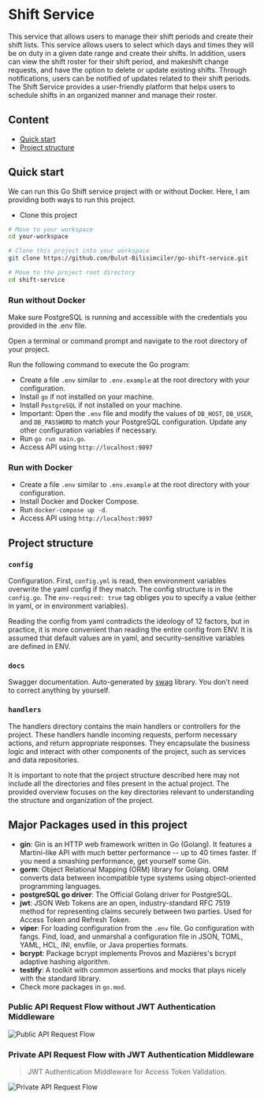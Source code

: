 # Shift Service

This service that allows users to manage their shift periods and create their shift lists. This service allows users to select which days and times they will be on duty in a given date range and create their shifts. In addition, users can view the shift roster for their shift period, and makeshift change requests, and have the option to delete or update existing shifts. Through notifications, users can be notified of updates related to their shift periods. The Shift Service provides a user-friendly platform that helps users to schedule shifts in an organized manner and manage their roster.

## Content

- [Quick start](#quick-start)
- [Project structure](#project-structure)

## Quick start

We can run this Go Shift service project with or without Docker. Here, I am providing both ways to run this project.

- Clone this project

```bash
# Move to your workspace
cd your-workspace

# Clone this project into your workspace
git clone https://github.com/Bulut-Bilisimciler/go-shift-service.git

# Move to the project root directory
cd shift-service
```

### Run without Docker

Make sure PostgreSQL is running and accessible with the credentials you provided in the .env file.

Open a terminal or command prompt and navigate to the root directory of your project.

Run the following command to execute the Go program:

- Create a file `.env` similar to `.env.example` at the root directory with your configuration.
- Install `go` if not installed on your machine.
- Install `PostgreSQL` if not installed on your machine.
- Important: Open the `.env` file and modify the values of `DB_HOST`, `DB_USER`, and `DB_PASSWORD` to match your PostgreSQL configuration. Update any other configuration variables if necessary.
- Run `go run main.go`.
- Access API using `http://localhost:9097`

### Run with Docker

- Create a file `.env` similar to `.env.example` at the root directory with your configuration.
- Install Docker and Docker Compose.
- Run `docker-compose up -d`.
- Access API using `http://localhost:9097`

## Project structure

### `config`

Configuration. First, `config.yml` is read, then environment variables overwrite the yaml config if they match.
The config structure is in the `config.go`.
The `env-required: true` tag obliges you to specify a value (either in yaml, or in environment variables).

Reading the config from yaml contradicts the ideology of 12 factors, but in practice, it is more convenient than
reading the entire config from ENV.
It is assumed that default values are in yaml, and security-sensitive variables are defined in ENV.

### `docs`

Swagger documentation. Auto-generated by [swag](https://github.com/swaggo/swag) library.
You don't need to correct anything by yourself.

### `handlers`

The handlers directory contains the main handlers or controllers for the project. These handlers handle incoming requests, perform necessary actions, and return appropriate responses. They encapsulate the business logic and interact with other components of the project, such as services and data repositories.

It is important to note that the project structure described here may not include all the directories and files present in the actual project. The provided overview focuses on the key directories relevant to understanding the structure and organization of the project.

## Major Packages used in this project

- **gin**: Gin is an HTTP web framework written in Go (Golang). It features a Martini-like API with much better performance -- up to 40 times faster. If you need a smashing performance, get yourself some Gin.
- **gorm**: Object Relational Mapping (ORM) library for Golang. ORM converts data between incompatible type systems using object-oriented programming languages.
- **postgreSQL go driver**: The Official Golang driver for PostgreSQL.
- **jwt**: JSON Web Tokens are an open, industry-standard RFC 7519 method for representing claims securely between two parties. Used for Access Token and Refresh Token.
- **viper**: For loading configuration from the `.env` file. Go configuration with fangs. Find, load, and unmarshal a configuration file in JSON, TOML, YAML, HCL, INI, envfile, or Java properties formats.
- **bcrypt**: Package bcrypt implements Provos and Mazières's bcrypt adaptive hashing algorithm.
- **testify**: A toolkit with common assertions and mocks that plays nicely with the standard library.
- Check more packages in `go.mod`.

### Public API Request Flow without JWT Authentication Middleware

![Public API Request Flow](https://github.com/amitshekhariitbhu/go-backend-clean-architecture/blob/main/assets/go-arch-public-api-request-flow.png?raw=true)

### Private API Request Flow with JWT Authentication Middleware

> JWT Authentication Middleware for Access Token Validation.

![Private API Request Flow](https://github.com/amitshekhariitbhu/go-backend-clean-architecture/blob/main/assets/go-arch-private-api-request-flow.png?raw=true)

